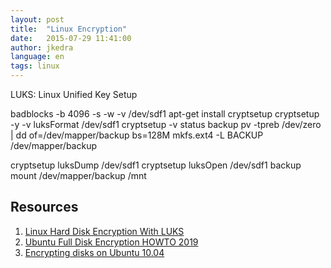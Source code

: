 ```yaml
---
layout: post
title:  "Linux Encryption"
date:   2015-07-29 11:41:00
author: jkedra
language: en
tags: linux
---
```

LUKS: Linux Unified Key Setup


badblocks -b 4096 -s -w -v /dev/sdf1
apt-get install cryptsetup
cryptsetup -y -v luksFormat /dev/sdf1
cryptsetup -v status backup
pv -tpreb /dev/zero | dd of=/dev/mapper/backup bs=128M
mkfs.ext4 -L BACKUP /dev/mapper/backup

cryptsetup luksDump /dev/sdf1
cryptsetup luksOpen /dev/sdf1 backup
mount /dev/mapper/backup /mnt


## Resources

1. [Linux Hard Disk Encryption With LUKS][luks1]
2. [Ubuntu Full Disk Encryption HOWTO 2019][ubuntu-fde]
3. [Encrypting disks on Ubuntu 10.04][enc1904]


[luks1]: https://www.cyberciti.biz/hardware/howto-linux-hard-disk-encryption-with-luks-cryptsetup-command/
[ubuntu-fde]: https://help.ubuntu.com/community/Full_Disk_Encryption_Howto_2019
[enc1904]: https://medium.com/@chrishantha/encrypting-disks-on-ubuntu-19-04-b50bfc65182a

